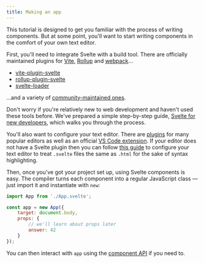 ```yaml
---
title: Making an app
---
```


This tutorial is designed to get you familiar with the process of writing components. But at some point, you'll want to start writing components in the comfort of your own text editor.

First, you'll need to integrate Svelte with a build tool. There are officially maintained plugins for [Vite](https://vitejs.dev/), [Rollup](https://rollupjs.org) and [webpack](https://webpack.js.org/)...

* [vite-plugin-svelte](https://github.com/sveltejs/vite-plugin-svelte)
* [rollup-plugin-svelte](https://github.com/sveltejs/rollup-plugin-svelte)
* [svelte-loader](https://github.com/sveltejs/svelte-loader)

...and a variety of [community-maintained ones](https://sveltesociety.dev/tools).

Don't worry if you're relatively new to web development and haven't used these tools before. We've prepared a simple step-by-step guide, [Svelte for new developers](/blog/svelte-for-new-developers), which walks you through the process.

You'll also want to configure your text editor. There are [plugins](https://sveltesociety.dev/tools#editor-support) for many popular editors as well as an official [VS Code extension](https://marketplace.visualstudio.com/items?itemName=svelte.svelte-vscode). If your editor does not have a Svelte plugin then you can follow [this guide](/blog/setting-up-your-editor) to configure your text editor to treat `.svelte` files the same as `.html` for the sake of syntax highlighting.

Then, once you've got your project set up, using Svelte components is easy. The compiler turns each component into a regular JavaScript class — just import it and instantiate with `new`:

```js
import App from './App.svelte';

const app = new App({
	target: document.body,
	props: {
		// we'll learn about props later
		answer: 42
	}
});
```

You can then interact with `app` using the [component API](/docs#run-time-client-side-component-api) if you need to.
